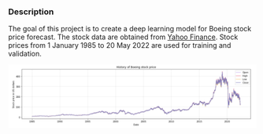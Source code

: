 ### Description

The goal of this project is to create a deep learning model for Boeing stock price forecast. The stock data are obtained from [Yahoo Finance](https://finance.yahoo.com/quote/BA/history?period1=473385600&period2=1653091200&interval=1d&filter=history&frequency=1d&includeAdjustedClose=true). Stock prices from 1 January 1985 to 20 May 2022 are used for training and validation. 

<img src="./images/historical prices.png" width="900">